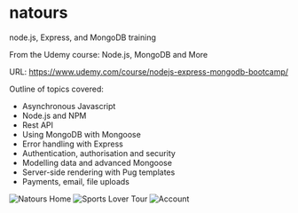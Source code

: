 # natours
node.js, Express, and MongoDB training

From the Udemy course: Node.js, MongoDB and More

URL: https://www.udemy.com/course/nodejs-express-mongodb-bootcamp/

Outline of topics covered:
- Asynchronous Javascript
- Node.js and NPM
- Rest API
- Using MongoDB with Mongoose
- Error handling with Express
- Authentication, authorisation and security
- Modelling data and advanced Mongoose
- Server-side rendering with Pug templates
- Payments, email, file uploads

![Natours Home](https://user-images.githubusercontent.com/112425916/210138223-11641ab4-a2a3-42c5-b327-2caf8ccf1c09.png)
![Sports Lover Tour](https://user-images.githubusercontent.com/112425916/210138230-49ec3dd1-e215-49ae-b413-8734eae3efc9.png)
![Account](https://user-images.githubusercontent.com/112425916/210138390-fc345ba7-239e-4c80-be6f-a915a0530fef.png)
